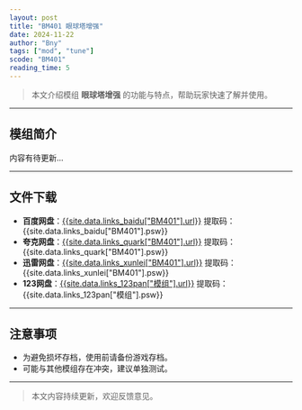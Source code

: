 ```yaml
---
layout: post
title: "BM401 眼球塔增强"
date: 2024-11-22
author: "Bny"
tags: ["mod", "tune"]
scode: "BM401"
reading_time: 5
---
```


> 本文介绍模组 **眼球塔增强** 的功能与特点，帮助玩家快速了解并使用。

---

## 模组简介

内容有待更新...

---

## 文件下载
- **百度网盘**：[{{site.data.links_baidu["BM401"].url}}]({{site.data.links_baidu["BM401"].url}}) 提取码：{{site.data.links_baidu["BM401"].psw}}
- **夸克网盘**：[{{site.data.links_quark["BM401"].url}}]({{site.data.links_quark["BM401"].url}}) 提取码：{{site.data.links_quark["BM401"].psw}}
- **迅雷网盘**：[{{site.data.links_xunlei["BM401"].url}}]({{site.data.links_xunlei["BM401"].url}}) 提取码：{{site.data.links_xunlei["BM401"].psw}}
- **123网盘**：[{{site.data.links_123pan["模组"].url}}]({{site.data.links_123pan["模组"].url}}) 提取码：{{site.data.links_123pan["模组"].psw}}

---

## 注意事项
- 为避免损坏存档，使用前请备份游戏存档。
- 可能与其他模组存在冲突，建议单独测试。

---

> 本文内容持续更新，欢迎反馈意见。
